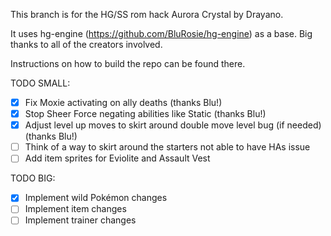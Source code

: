 This branch is for the HG/SS rom hack Aurora Crystal by Drayano.

It uses hg-engine (https://github.com/BluRosie/hg-engine) as a base. Big thanks to all of the creators involved.

Instructions on how to build the repo can be found there.

TODO SMALL:
- [x] Fix Moxie activating on ally deaths (thanks Blu!)
- [x] Stop Sheer Force negating abilities like Static (thanks Blu!)
- [x] Adjust level up moves to skirt around double move level bug (if needed) (thanks Blu!)
- [ ] Think of a way to skirt around the starters not able to have HAs issue
- [ ] Add item sprites for Eviolite and Assault Vest

TODO BIG:
- [x] Implement wild Pokémon changes
- [ ] Implement item changes
- [ ] Implement trainer changes